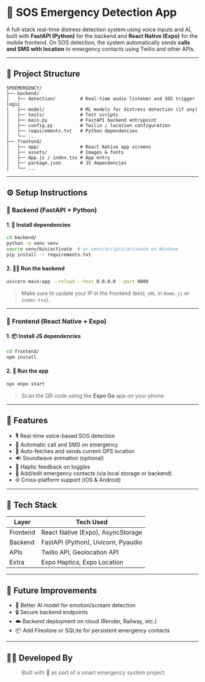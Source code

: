 # 🚨 SOS Emergency Detection App

A full-stack real-time distress detection system using voice inputs and AI, built with **FastAPI (Python)** for the backend and **React Native (Expo)** for the mobile frontend. On SOS detection, the system automatically sends **calls and SMS with location** to emergency contacts using Twilio and other APIs.

---

## 📁 Project Structure

```
SPDEMERGENCY/
├── backend/
│   ├── detection/         # Real-time audio listener and SOS trigger logic
│   ├── model/             # ML models for distress detection (if any)
│   ├── tests/             # Test scripts
│   ├── main.py            # FastAPI backend entrypoint
│   ├── config.py          # Twilio / location configuration
│   ├── requirements.txt   # Python dependencies
│   └── ...
├── frontend/
│   ├── app/               # React Native app screens
│   ├── assets/            # Images & fonts
│   ├── App.js / index.tsx # App entry
│   ├── package.json       # JS dependencies
│   └── ...
```

---

## ⚙️ Setup Instructions

### 📌 Backend (FastAPI + Python)

#### 1. 🔧 Install dependencies

```bash
cd backend/
python -m venv venv
source venv/bin/activate  # or venv\Scripts\activate on Windows
pip install -r requirements.txt
```

#### 2. 🏃‍♂️ Run the backend

```bash
uvicorn main:app --reload --host 0.0.0.0 --port 8000
```

> Make sure to update your IP in the frontend (`BASE_URL` in `Home.js` or `index.tsx`).

---

### 📱 Frontend (React Native + Expo)

#### 1. 📦 Install JS dependencies

```bash
cd frontend/
npm install
```

#### 2. 🚀 Run the app

```bash
npx expo start
```

> Scan the QR code using the **Expo Go** app on your phone.

---

## 📲 Features

- 🎙 Real-time voice-based SOS detection
- 📡 Automatic call and SMS on emergency
- 📍 Auto-fetches and sends current GPS location
- 🔊 Soundwave animation (optional)
- 📳 Haptic feedback on toggles
- 📇 Add/edit emergency contacts (via local storage or backend)
- 🌐 Cross-platform support (iOS & Android)

---

## 🔐 Tech Stack

| Layer     | Tech Used                           |
|-----------|-------------------------------------|
| Frontend  | React Native (Expo), AsyncStorage   |
| Backend   | FastAPI (Python), Uvicorn, Pyaudio  |
| APIs      | Twilio API, Geolocation API         |
| Extra     | Expo Haptics, Expo Location         |

---

## 🚀 Future Improvements

- 🧠 Better AI model for emotion/scream detection
- 🔒 Secure backend endpoints
- ☁️ Backend deployment on cloud (Render, Railway, etc.)
- 📦 Add Firestore or SQLite for persistent emergency contacts

---

## 👨‍💻 Developed By

> Built with 💙 as part of a smart emergency system project.